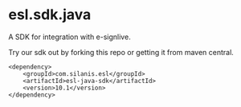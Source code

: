 esl.sdk.java
============

A SDK for integration with e-signlive.


Try our sdk out by forking this repo or getting it from maven central.


```
<dependency>
    <groupId>com.silanis.esl</groupId>
    <artifactId>esl-java-sdk</artifactId>
    <version>10.1</version>
</dependency>
```

